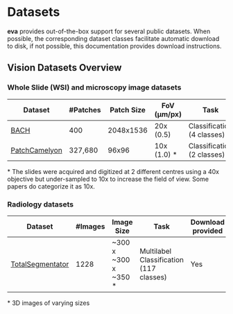 # Datasets

**eva** provides out-of-the-box support for several public datasets. When possible, the corresponding dataset classes facilitate automatic download to disk, if not possible, this documentation provides download instructions.

## Vision Datasets Overview

### Whole Slide (WSI) and microscopy image datasets

| Dataset |  #Patches | Patch Size | FoV (μm/px) | Task | Cancer Type | Download provided
|---|---|---|---|---| ---| ---| 
| [BACH](bach.md) | 400 | 2048x1536 | 20x (0.5) | Classification (4 classes) | Breast | Yes |
| [PatchCamelyon](patch_camelyon.md) | 327,680 | 96x96 | 10x (1.0) \* | Classification (2 classes) | Breast | Yes |

\* The slides were acquired and digitized at 2 different centres using a 40x objective but under-sampled to 10x to increase the field of view. Some papers do categorize it as 10x.


### Radiology datasets

| Dataset | #Images | Image Size | Task  | Download provided
|---|---|---|---|---|
| [TotalSegmentator](total_segmentator.md) | 1228 | ~300 x ~300 x ~350 \* |  Multilabel Classification (117 classes) | Yes |

\* 3D images of varying sizes
